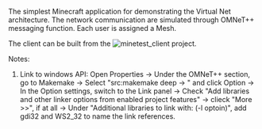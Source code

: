 The simplest Minecraft application for demonstrating the Virtual Net architecture. The network communication are simulated through OMNeT++ messaging function. Each user is assigned a Mesh.

The client can be built from the ![minetest_client](https://github.com/sunniel/minetest_client) project.


Notes:
1. Link to windows API:
Open Properties 
-> Under the OMNeT++ section, go to Makemake 
-> Select "src:makemake deep -> <project name>" and click Option 
-> In the Option settings, switch to the Link panel -> Check "Add libraries and other linker options from enabled project features" 
-> clieck "More >>", if at all
-> Under "Additional libraries to link with: (-l optoin)", add gdi32 and WS2_32 to name the link references.